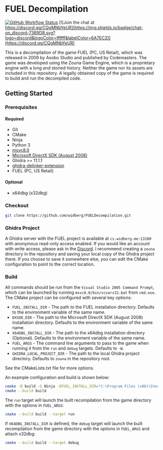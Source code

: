 # FUEL Decompilation

[![GitHub Workflow Status](https://img.shields.io/github/actions/workflow/status/widberg/FUELDecompilation/build.yml)](https://github.com/widberg/FUELDecompilation/actions)
[![Join the chat at https://discord.gg/CQgMNbYeUR](https://img.shields.io/badge/chat-on_discord-7389D8.svg?logo=discord&logoColor=ffffff&labelColor=6A7EC2)](https://discord.gg/CQgMNbYeUR)

This is a decompilation of the game FUEL (PC, US Retail), which was released in 2009 by Asobo Studio and published by Codemasters. The game was developed using the Zouna Game Engine, which is a proprietary engine with a long and storied history. Neither the game nor its assets are included in this repository. A legally obtained copy of the game is required to build and run the decompiled code.

## Getting Started

### Prerequisites

#### Required

* Git
* CMake
* Ninja
* Python 3
* [msvc8.0](https://github.com/widberg/msvc8.0)
* [Microsoft DirectX SDK (August 2008)](https://archive.org/details/dxsdk_aug08)
* Ghidra >= 11.1.1
* [ghidra-delinker-extension](https://github.com/boricj/ghidra-delinker-extension)
* FUEL (PC, US Retail)

#### Optional

* x64dbg (x32dbg)

### Checkout

```sh
git clone https://github.com/widberg/FUELDecompilation.git
```

### Ghidra Project

A Ghidra server with the FUEL project is available at `cs.widberg.me:13100` with anonymous read-only access enabled. If you would like an account with write access, please ask in the [Discord](https://discord.gg/CQgMNbYeUR). I recommend creating a `zouna` directory in the repository and saving your local copy of the Ghidra project there. If you choose to save it somewhere else, you can edit the CMake configuration to point to the correct location.

### Build

All commands should be run from the `Visual Studio 2005 Command Prompt`, which can be launched by running `msvc8.0/bin/vcvars32.bat` from `cmd.exe`. The CMake project can be configured with several key options:

* `FUEL_INSTALL_DIR` - The path to the FUEL installation directory. Defaults to the environment variable of the same name.
* `DXSDK_DIR` - The path to the Microsoft DirectX SDK (August 2008) installation directory. Defaults to the environment variable of the same name.
* `X64DBG_INSTALL_DIR` - The path to the x64dbg installation directory (Optional). Defaults to the environment variable of the same name.
* `FUEL_ARGS` - The command line arguments to pass to the game when running it from the `run` and `debug` targets. Defaults to `-W`.
* `GHIDRA_LOCAL_PROJECT_DIR` - The path to the local Ghidra project directory. Defaults to `zouna` in the repository root.

See the CMakeLists.txt file for more options.

An example configuration and build is shown below:

```sh
cmake -B build -G Ninja -DFUEL_INSTALL_DIR="C:\Program Files (x86)\Steam\steamapps\common\FUEL" -DDXSDK_DIR="C:\Program Files (x86)\Microsoft DirectX SDK (August 2008)"
cmake --build build
```

The `run` target will launch the built recompilation from the game directory with the options in `FUEL_ARGS`:

```sh
cmake --build build --target run
```

If `X64DBG_INSTALL_DIR` is defined, the `debug` target will launch the built recompilation from the game directory with the options in `FUEL_ARGS` and attach x32dbg:

```sh
cmake --build build --target debug
```
